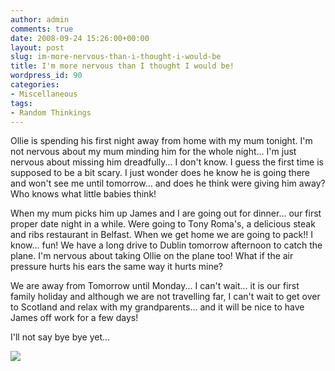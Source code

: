 ```yaml
---
author: admin
comments: true
date: 2008-09-24 15:26:00+00:00
layout: post
slug: im-more-nervous-than-i-thought-i-would-be
title: I'm more nervous than I thought I would be!
wordpress_id: 90
categories:
- Miscellaneous
tags:
- Random Thinkings
---
```


Ollie is spending his first night away from home with my mum tonight. I'm not nervous about my mum minding him for the whole night... I'm just nervous about missing him dreadfully... I don't know. I guess the first time is supposed to be a bit scary. I just wonder does he know he is going there and won't see me until tomorrow... and does he think were giving him away? Who knows what little babies think!  
  
When my mum picks him up James and I are going out for dinner... our first proper date night in a while. Were going to Tony Roma's, a delicious steak and ribs restaurant in Belfast. When we get home we are going to pack!! I know... fun! We have a long drive to Dublin tomorrow afternoon to catch the plane. I'm nervous about taking Ollie on the plane too! What if the air pressure hurts his ears the same way it hurts mine?  
  
We are away from Tomorrow until Monday... I can't wait... it is our first family holiday and although we are not travelling far, I can't wait to get over to Scotland and relax with my grandparents... and it will be nice to have James off work for a few days!  
  
I'll not say bye bye yet...

![](https://blogger.googleusercontent.com/tracker/251139911615938991-6767480063005458540?l=www.outmumbered.com)
